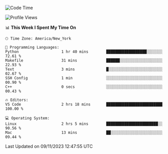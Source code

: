 <!--START_SECTION:waka-->
![Code Time](http://img.shields.io/badge/Code%20Time-596%20hrs%203%20mins-blue)

![Profile Views](http://img.shields.io/badge/Profile%20Views-0-blue)

📊 **This Week I Spent My Time On** 

```text
🕑︎ Time Zone: America/New_York

💬 Programming Languages: 
Python                   1 hr 40 mins        ██████████████████░░░░░░░   72.61 % 
Makefile                 31 mins             ██████░░░░░░░░░░░░░░░░░░░   22.93 % 
Text                     3 mins              █░░░░░░░░░░░░░░░░░░░░░░░░   02.67 % 
SSH Config               1 min               ░░░░░░░░░░░░░░░░░░░░░░░░░   00.90 % 
C++                      0 secs              ░░░░░░░░░░░░░░░░░░░░░░░░░   00.43 % 

🔥 Editors: 
VS Code                  2 hrs 18 mins       █████████████████████████   100.00 % 

💻 Operating System: 
Linux                    2 hrs 5 mins        ███████████████████████░░   90.56 % 
Mac                      13 mins             ██░░░░░░░░░░░░░░░░░░░░░░░   09.44 % 
```


 Last Updated on 09/11/2023 12:47:55 UTC
<!--END_SECTION:waka-->
